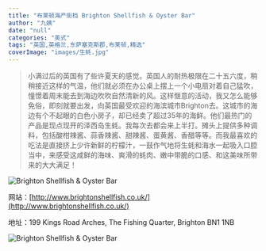 ```yaml
---
title: "布莱顿海产街档 Brighton Shellfish & Oyster Bar"
author: "九姨"
date: "null"
categories: "美式"
tags: "英国,英格兰,东萨塞克斯郡,布莱顿,精选"
coverImage: "images/生蚝.jpg"
---
```


>小满过后的英国有了些许夏天的感觉。英国人的耐热极限在二十五六度，稍稍接近这样的气温，他们就必须在办公桌上摆上一个小电扇对着自己猛吹，憧憬着周末能去到海边吹吹自然清新的风。这样惬意的活动，我又怎么能够免俗，即刻就要出发，向英国最受欢迎的海滨城市Brighton去。这城市的海边有个不起眼的白色小房子，却已经卖了超过35年的海鲜。他们最热门的产品是现点现开的泽西岛生蚝。我每次去都会来上半打。摊头上提供多种调料，包括酸柑辣酱、蒜香辣酱、甜辣酱、蛋黄酱、香醋等等。而我最喜欢的吃法是直接挤上少许新鲜的柠檬汁，一鼓作气地将生蚝和海水一起吸入口腔当中，来感受这咸鲜的海味、爽滑的蚝肉、嫩中带脆的口感、和这美味所带来的大大满足！

![Brighton Shellfish & Oyster Bar](images/.jpg)


网站：[http://www.brightonshellfish.co.uk/](http://www.brightonshellfish.co.uk/)

地址：199 Kings Road Arches, The Fishing Quarter, Brighton BN1 1NB

![Brighton Shellfish & Oyster Bar](images/.jpg)
